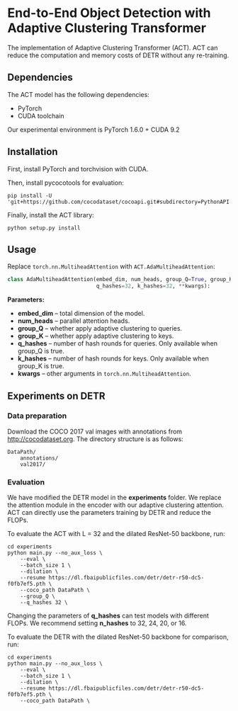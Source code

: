 # End-to-End Object Detection with Adaptive Clustering Transformer

The implementation of Adaptive Clustering Transformer (ACT). ACT can reduce the computation and memory costs of DETR without any re-training. 

## Dependencies

The ACT model has the following dependencies:
- PyTorch
- CUDA toolchain

Our experimental environment is PyTorch 1.6.0 + CUDA 9.2

## Installation

First, install PyTorch and torchvision with CUDA.

Then, install pycocotools for evaluation:
```
pip install -U 'git+https://github.com/cocodataset/cocoapi.git#subdirectory=PythonAPI'
```

Finally, install the ACT library:
```
python setup.py install
```

## Usage

Replace `torch.nn.MultiheadAttention` with `ACT.AdaMultiheadAttention`:

```python
class AdaMultiheadAttention(embed_dim, num_heads, group_Q=True, group_K=False, 
                            q_hashes=32, k_hashes=32, **kwargs):
```

**Parameters:**

- **embed_dim** – total dimension of the model.
- **num_heads** – parallel attention heads.
- **group_Q** – whether apply adaptive clustering to queries.
- **group_K** – whether apply adaptive clustering to keys.
- **q_hashes** – number of hash rounds for queries. Only available when group_Q is true. 
- **k_hashes** – number of hash rounds for keys. Only available when group_K is true. 
- **kwargs** – other arguments in ``torch.nn.MultiheadAttention``. 

## Experiments on DETR

### Data preparation

Download the COCO 2017 val images with annotations from http://cocodataset.org. The directory structure is as follows:
```
DataPath/
    annotations/
    val2017/
```

### Evaluation

We have modified the DETR model in the **experiments** folder. We replace the attention module in the encoder with our adaptive clustering attention. ACT can directly use the parameters training by DETR and reduce the FLOPs.

To evaluate the ACT with L = 32 and the dilated ResNet-50 backbone, run:
```
cd experiments
python main.py --no_aux_loss \
    --eval \
    --batch_size 1 \
    --dilation \
    --resume https://dl.fbaipublicfiles.com/detr/detr-r50-dc5-f0fb7ef5.pth \
    --coco_path DataPath \
    --group_Q \
    --q_hashes 32 \
```

Changing the parameters of **q_hashes** can test models with different FLOPs. We recommend setting **n_hashes** to 32, 24, 20, or 16.

To evaluate the DETR with the dilated ResNet-50 backbone for comparison, run:

```
cd experiments
python main.py --no_aux_loss \
    --eval \
    --batch_size 1 \
    --dilation \
    --resume https://dl.fbaipublicfiles.com/detr/detr-r50-dc5-f0fb7ef5.pth \
    --coco_path DataPath \
```

